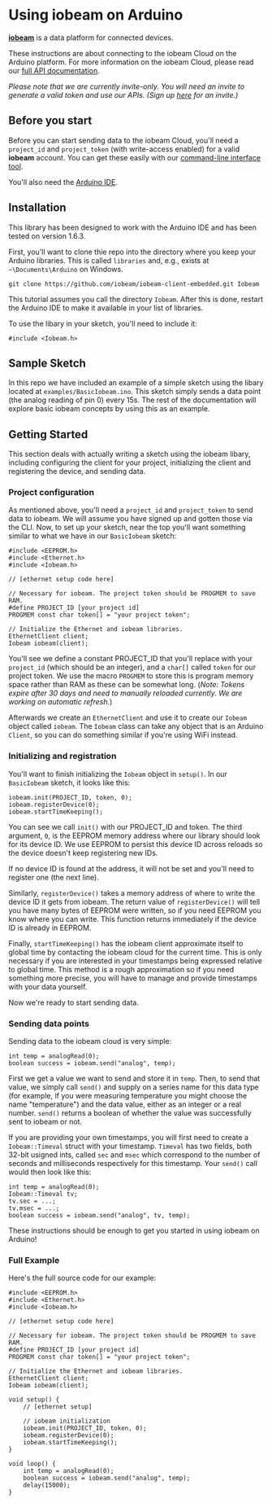 # Using iobeam on Arduino #

**[iobeam](http://iobeam.com)** is a data platform for
connected devices. 

These instructions are about connecting to the iobeam Cloud on the
Arduino platform. For more information on the iobeam Cloud, please 
read our  [full API documentation](http://docs.iobeam.com).

*Please note that we are currently invite-only. You will need an invite 
to generate a valid token and use our APIs. 
(Sign up [here](http://iobeam.com) for an invite.)*


## Before you start ##

Before you can start sending data to the iobeam Cloud, you'll need a 
`project_id` and  `project_token` (with write-access enabled) for a 
valid **iobeam** account. You can get these easily with our
[command-line interface tool](https://github.com/iobeam/iobeam).

You'll also need the [Arduino IDE](http://www.arduino.cc/en/Main/Software).

## Installation ##

This library has been designed to work with the Arduino IDE and has
been tested on version 1.6.3.

First, you'll want to clone thie repo into the directory where you
keep your Arduino libraries. This is called `libraries` and, e.g.,
exists at `~\Documents\Arduino` on Windows.

	git clone https://github.com/iobeam/iobeam-client-embedded.git Iobeam

This tutorial assumes you call the directory `Iobeam`. After this is
done, restart the Arduino IDE to make it available in your list of
libraries.

To use the libary in your sketch, you'll need to include it:
	
	#include <Iobeam.h>

## Sample Sketch ##

In this repo we have included an example of a simple sketch using the
libary located at `examples/BasicIobeam.ino`. This sketch simply sends
a data point (the analog reading of pin 0) every 15s. The rest of the
documentation will explore basic iobeam concepts by using this as an
example.

## Getting Started ##

This section deals with actually writing a sketch using the iobeam
libary, including configuring the client for your project, initializing
the client and registering the device, and sending data.

### Project configuration ###

As mentioned above, you'll need a `project_id` and `project_token` to
send data to iobeam. We will assume you have signed up and gotten those
via the CLI. Now, to set up your sketch, near the top you'll want 
something similar to what we have in our `BasicIobeam` sketch:

	#include <EEPROM.h>
	#include <Ethernet.h>
	#include <Iobeam.h>

	// [ethernet setup code here]

	// Necessary for iobeam. The project token should be PROGMEM to save RAM.
	#define PROJECT_ID [your project id]
	PROGMEM const char token[] = "your project token";

	// Initialize the Ethernet and iobeam libraries.
	EthernetClient client;
	Iobeam iobeam(client);

You'll see we define a constant PROJECT_ID that you'll replace with your
`project_id` (which should be an integer), and a `char[]` called `token`
for our project token. We use the macro `PROGMEM` to store this is
program memory space rather than RAM as these can be somewhat long.
(*Note: Tokens expire after 30 days and need to manually reloaded currently. We are working on automatic refresh.*)

Afterwards we create an `EthernetClient` and use it to create our
`Iobeam` object called `iobeam`. The `Iobeam` class can take any object
that is an Arduino `Client`, so you can do something similar if you're
using WiFi instead.

### Initializing and registration ###

You'll want to finish initializing the `Iobeam` object in `setup()`. In
our `BasicIobeam` sketch, it looks like this:

	iobeam.init(PROJECT_ID, token, 0);
	iobeam.registerDevice(0);
	iobeam.startTimeKeeping();

You can see we call `init()` with our PROJECT_ID and token. The third
argument, `0`, is the EEPROM memory address where our library should
look for its device ID. We use EEPROM to persist this device ID
across reloads so the device doesn't keep registering new IDs. 

If no device ID is found at the address, it will not be set and
you'll need to register one (the next line).

Similarly, `registerDevice()` takes a memory address of where to write
the device ID it gets from iobeam. The return value of
`registerDevice()` will tell you have many bytes of EEPROM were
written, so if you need EEPROM you know where you can write. This
function returns immediately if the device ID is already in EEPROM.

Finally, `startTimeKeeping()` has the iobeam client approximate itself
to global time by contacting the iobeam cloud for the current time. 
This is only necessary if you are interested in your timestamps being
expressed relative to global time. This method is a rough approximation
so if you need something more precise, you will have to manage and 
provide timestamps with your data yourself.

Now we're ready to start sending data.

### Sending data points ###

Sending data to the iobeam cloud is very simple:

	int temp = analogRead(0);
	boolean success = iobeam.send("analog", temp);

First we get a value we want to send and store it in `temp`. Then, to
send that value, we simply call `send()` and supply on a series name
for this data type (for example, if you were measuring temperature you
might choose the name "temperature") and the data value, either as an
integer or a real number. `send()` returns a boolean of whether the
value was successfully sent to iobeam or not.

If you are providing your own timestamps, you will first need to create
a `Iobeam::Timeval` struct with your timestamp. `Timeval` has two 
fields, both 32-bit usigned ints, called `sec` and `msec` which
correspond to the number of seconds and milliseconds respectively for
this timestamp. Your `send()` call would then look like this:

	int temp = analogRead(0);
	Iobeam::Timeval tv;
	tv.sec = ...;
	tv.msec = ...;
	boolean success = iobeam.send("analog", tv, temp);

These instructions should be enough to get you started in using
iobeam on Arduino!

### Full Example ###

Here's the full source code for our example:

	#include <EEPROM.h>
	#include <Ethernet.h>
	#include <Iobeam.h>

	// [ethernet setup code here]

	// Necessary for iobeam. The project token should be PROGMEM to save RAM.
	#define PROJECT_ID [your project id]
	PROGMEM const char token[] = "your project token";

	// Initialize the Ethernet and iobeam libraries.
	EthernetClient client;
	Iobeam iobeam(client);

	void setup() {
 		// [ethernet setup]
 
 		// iobeam initialization
 		iobeam.init(PROJECT_ID, token, 0);
 		iobeam.registerDevice(0);
		iobeam.startTimeKeeping();
	}

	void loop() {
		int temp = analogRead(0);
  		boolean success = iobeam.send("analog", temp);
		delay(15000);
	}
